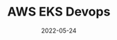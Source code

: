 ---
title: "AWS EKS Devops"
linkTitle: "AWS EKS Devops"
date: 2022-05-24
description: >
    AWS EKS Devops.
---